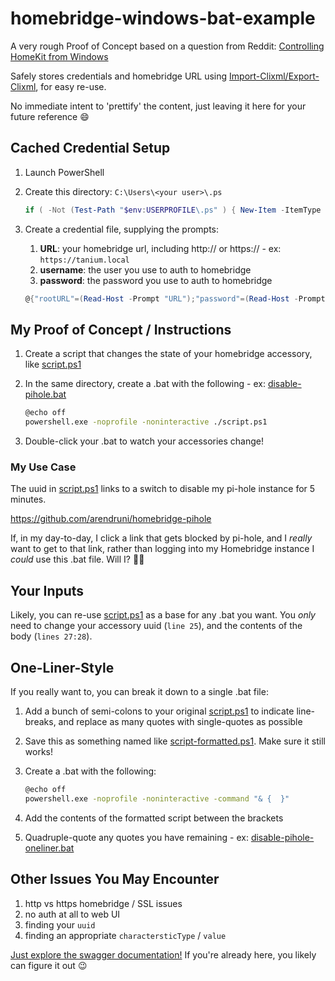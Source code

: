 # homebridge-windows-bat-example

A very rough Proof of Concept based on a question from Reddit: [Controlling HomeKit from Windows](https://www.reddit.com/r/homebridge/comments/quv3fy/controlling_homekit_from_windows/hkt8ooh/?context=3)

Safely stores credentials and homebridge URL using [Import-Clixml/Export-Clixml](https://docs.microsoft.com/en-us/powershell/module/microsoft.powershell.utility/export-clixml?view=powershell-7.2#example-3--encrypt-an-exported-credential-object-on-windows), for easy re-use.

No immediate intent to 'prettify' the content, just leaving it here for your future reference :smile:

## Cached Credential Setup

1. Launch PowerShell
1. Create this directory: `C:\Users\<your user>\.ps`

   ```powershell
   if ( -Not (Test-Path "$env:USERPROFILE\.ps" ) { New-Item -ItemType Directory -Path "$env:USERPROFILE\.ps" }
   ```

1. Create a credential file, supplying the prompts:
   1. **URL**:  your homebridge url, including http:// or https:// - ex: `https://tanium.local`
   1. **username**:  the user you use to auth to homebridge
   1. **password**:  the password you use to auth to homebridge

    ```powershell
    @{"rootURL"=(Read-Host -Prompt "URL");"password"=(Read-Host -Prompt "Password" -AsSecureString);"username"=(Read-Host -Prompt "Username" -AsSecureString)} | Export-Clixml "$env:USERPROFILE\.ps\homebridge.cred" -Force
    ```

## My Proof of Concept / Instructions

1. Create a script that changes the state of your homebridge accessory, like [script.ps1](script.ps1)
1. In the same directory, create a .bat with the following - ex: [disable-pihole.bat](disable-pihole.bat)

   ```bash
   @echo off
   powershell.exe -noprofile -noninteractive ./script.ps1
   ```

1. Double-click your .bat to watch your accessories change!

### My Use Case

The uuid in [script.ps1](script.ps1) links to a switch to disable my pi-hole instance for 5 minutes.

https://github.com/arendruni/homebridge-pihole

If, in my day-to-day, I click a link that gets blocked by pi-hole, and I *really* want to get to that link, rather than logging into my Homebridge instance I *could* use this .bat file.  Will I? :man_shrugging:

## Your Inputs

Likely, you can re-use [script.ps1](script.ps1) as a base for any .bat you want.  You *only* need to change your accessory uuid (`line 25`), and the contents of the body (`lines 27:28`).

## One-Liner-Style

If you really want to, you can break it down to a single .bat file:

1. Add a bunch of semi-colons to your original [script.ps1](script.ps1) to indicate line-breaks, and replace as many quotes with single-quotes as possible
1. Save this as something named like [script-formatted.ps1](script-formatted.ps1).  Make sure it still works!
1. Create a .bat with the following:

   ```bash
   @echo off
   powershell.exe -noprofile -noninteractive -command "& {  }"
   ```

1. Add the contents of the formatted script between the brackets
1. Quadruple-quote any quotes you have remaining - ex: [disable-pihole-oneliner.bat](disable-pihole-oneliner.bat)

## Other Issues You May Encounter

1. http vs https homebridge / SSL issues
1. no auth at all to web UI
1. finding your `uuid`
1. finding an appropriate `charactersticType` / `value`

[Just explore the swagger documentation!](https://github.com/oznu/homebridge-config-ui-x/wiki/API-Reference) If you're already here, you likely can figure it out :wink:
